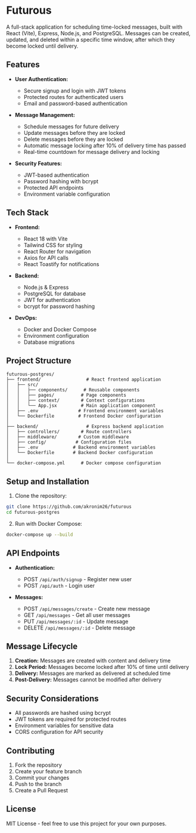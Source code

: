 # Futurous

A full-stack application for scheduling time-locked messages, built with React (Vite), Express, Node.js, and PostgreSQL. Messages can be created, updated, and deleted within a specific time window, after which they become locked until delivery.

## Features

- **User Authentication:**
  - Secure signup and login with JWT tokens
  - Protected routes for authenticated users
  - Email and password-based authentication

- **Message Management:**
  - Schedule messages for future delivery
  - Update messages before they are locked
  - Delete messages before they are locked
  - Automatic message locking after 10% of delivery time has passed
  - Real-time countdown for message delivery and locking

- **Security Features:**
  - JWT-based authentication
  - Password hashing with bcrypt
  - Protected API endpoints
  - Environment variable configuration

## Tech Stack

- **Frontend:**
  - React 18 with Vite
  - Tailwind CSS for styling
  - React Router for navigation
  - Axios for API calls
  - React Toastify for notifications

- **Backend:**
  - Node.js & Express
  - PostgreSQL for database
  - JWT for authentication
  - bcrypt for password hashing

- **DevOps:**
  - Docker and Docker Compose
  - Environment configuration
  - Database migrations

## Project Structure

```
futurous-postgres/
├── frontend/                 # React frontend application
│   ├── src/
│   │   ├── components/      # Reusable components
│   │   ├── pages/          # Page components
│   │   ├── context/        # Context configurations
│   │   └── App.jsx         # Main application component
│   ├── .env               # Frontend environment variables
│   └── Dockerfile         # Frontend Docker configuration
│
├── backend/                  # Express backend application
│   ├── controllers/        # Route controllers
│   ├── middleware/        # Custom middleware
│   ├── config/           # Configuration files
│   ├── .env             # Backend environment variables
│   └── Dockerfile       # Backend Docker configuration
│
└── docker-compose.yml      # Docker compose configuration
```

## Setup and Installation

1. Clone the repository:
```bash
git clone https://github.com/akronim26/futurous
cd futurous-postgres
```
2. Run with Docker Compose:
```bash
docker-compose up --build
```

## API Endpoints

- **Authentication:**
  - POST `/api/auth/signup` - Register new user
  - POST `/api/auth` - Login user

- **Messages:**
  - POST `/api/messages/create` - Create new message
  - GET `/api/messages` - Get all user messages
  - PUT `/api/messages/:id` - Update message
  - DELETE `/api/messages/:id` - Delete message

## Message Lifecycle

1. **Creation:** Messages are created with content and delivery time
2. **Lock Period:** Messages become locked after 10% of time until delivery
3. **Delivery:** Messages are marked as delivered at scheduled time
4. **Post-Delivery:** Messages cannot be modified after delivery

## Security Considerations

- All passwords are hashed using bcrypt
- JWT tokens are required for protected routes
- Environment variables for sensitive data
- CORS configuration for API security

## Contributing

1. Fork the repository
2. Create your feature branch
3. Commit your changes
4. Push to the branch
5. Create a Pull Request

## License

MIT License - feel free to use this project for your own purposes.

